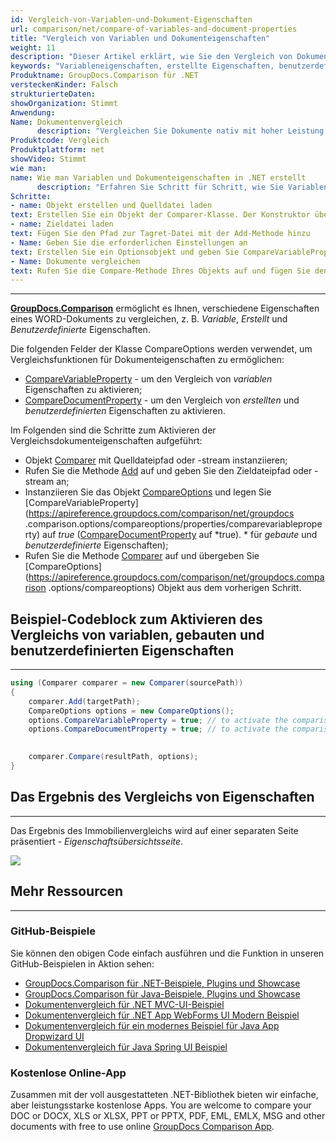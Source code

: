 ```yaml
---
id: Vergleich-von-Variablen-und-Dokument-Eigenschaften
url: comparison/net/compare-of-variables-and-document-properties
title: "Vergleich von Variablen und Dokumenteigenschaften"
weight: 11
description: "Dieser Artikel erklärt, wie Sie den Vergleich von Dokumenteigenschaften in GroupDocs.Comparison für .NET aktivieren."
keywords: "Variableneigenschaften, erstellte Eigenschaften, benutzerdefinierte Eigenschaften, Dokumenteigenschaften vergleichen, CompareVariableProperty, CompareDocumentProperty"
Produktname: GroupDocs.Comparison für .NET
versteckenKinder: Falsch
strukturierteDaten:
showOrganization: Stimmt
Anwendung:
Name: Dokumentenvergleich
      description: "Vergleichen Sie Dokumente nativ mit hoher Leistung unter Verwendung der C#-Sprache und GroupDocs.Comparison für .NET"
Produktcode: Vergleich
Produktplattform: net
showVideo: Stimmt
wie man:
name: Wie man Variablen und Dokumenteigenschaften in .NET erstellt
      description: "Erfahren Sie Schritt für Schritt, wie Sie Variablen und Dokumenteigenschaften in .NET vergleichen"
Schritte:
- name: Objekt erstellen und Quelldatei laden
text: Erstellen Sie ein Objekt der Comparer-Klasse. Der Konstruktor übernimmt den Pfadparameter der Quelldatei. Sie können je nach Ihren Anforderungen einen absoluten oder relativen Dateipfad angeben.
- name: Zieldatei laden
text: Fügen Sie den Pfad zur Tagret-Datei mit der Add-Methode hinzu
- Name: Geben Sie die erforderlichen Einstellungen an
text: Erstellen Sie ein Optionsobjekt und geben Sie CompareVariableProperty und CompareDocumentProperty mit dem Wert true an.
- Name: Dokumente vergleichen
text: Rufen Sie die Compare-Methode Ihres Objekts auf und fügen Sie den resultierenden Dateipfadparameter und das Optionsobjekt ein.
---
```


***

**[GroupDocs.Comparison](https://products.groupdocs.com/comparison/net)** ermöglicht es Ihnen, verschiedene Eigenschaften eines WORD-Dokuments zu vergleichen, z. B. *Variable*, *Erstellt* und *Benutzerdefinierte* Eigenschaften.

Die folgenden Felder der Klasse CompareOptions werden verwendet, um Vergleichsfunktionen für Dokumenteigenschaften zu ermöglichen:

* [CompareVariableProperty](https://apireference.groupdocs.com/comparison/net/groupdocs.comparison.options/compareoptions/properties/comparevariableproperty) - um den Vergleich von *variablen* Eigenschaften zu aktivieren;
* [CompareDocumentProperty](https://apireference.groupdocs.com/comparison/net/groupdocs.comparison.options/compareoptions/properties/comparedocumentproperty) - um den Vergleich von *erstellten* und *benutzerdefinierten* Eigenschaften zu aktivieren.

Im Folgenden sind die Schritte zum Aktivieren der Vergleichsdokumenteigenschaften aufgeführt:

* Objekt [Comparer](https://apireference.groupdocs.com/comparison/net/groupdocs.comparison/comparer) mit Quelldateipfad oder -stream instanziieren;
* Rufen Sie die Methode [Add](https://apireference.groupdocs.com/comparison/net/groupdocs.comparison/comparer/methods/add/index) auf und geben Sie den Zieldateipfad oder -stream an;
* Instanziieren Sie das Objekt [CompareOptions](https://apireference.groupdocs.com/comparison/net/groupdocs.comparison.options/compareoptions) und legen Sie [CompareVariableProperty](https://apireference.groupdocs.com/comparison/net/groupdocs .comparison.options/compareoptions/properties/comparevariableproperty) auf *true* ([CompareDocumentProperty](https://apireference.groupdocs.com/comparison/net/groupdocs.comparison.options/compareoptions/properties/comparedocumentproperty) auf *true). * für *gebaute* und *benutzerdefinierte* Eigenschaften);
* Rufen Sie die Methode [Comparer](https://apireference.groupdocs.com/comparison/net/groupdocs.comparison/comparer) auf und übergeben Sie [CompareOptions](https://apireference.groupdocs.com/comparison/net/groupdocs.comparison .options/compareoptions) Objekt aus dem vorherigen Schritt.

## Beispiel-Codeblock zum Aktivieren des Vergleichs von variablen, gebauten und benutzerdefinierten Eigenschaften

---

```csharp
using (Comparer comparer = new Comparer(sourcePath))
{
    comparer.Add(targetPath);
    CompareOptions options = new CompareOptions();
    options.CompareVariableProperty = true; // to activate the comparison of variable properties
    options.CompareDocumentProperty = true; // to activate the comparison of built and custom properties
     

    comparer.Compare(resultPath, options);
}
```

## Das Ergebnis des Vergleichs von Eigenschaften

---

Das Ergebnis des Immobilienvergleichs wird auf einer separaten Seite präsentiert - *Eigenschaftsübersichtsseite*.

![](/comparison/net/images/properties-summary-page.png)

## Mehr Ressourcen

---

### GitHub-Beispiele
Sie können den obigen Code einfach ausführen und die Funktion in unseren GitHub-Beispielen in Aktion sehen:
* [GroupDocs.Comparison für .NET-Beispiele, Plugins und Showcase](https://github.com/groupdocs-comparison/GroupDocs.Comparison-for-.NET)
* [GroupDocs.Comparison für Java-Beispiele, Plugins und Showcase](https://github.com/groupdocs-comparison/GroupDocs.Comparison-for-Java)
* [Dokumentenvergleich für .NET MVC-UI-Beispiel](https://github.com/groupdocs-comparison/GroupDocs.Comparison-for-.NET-MVC)
* [Dokumentenvergleich für .NET App WebForms UI Modern Beispiel](https://github.com/groupdocs-comparison/GroupDocs.Comparison-for-.NET-WebForms)
* [Dokumentenvergleich für ein modernes Beispiel für Java App Dropwizard UI](https://github.com/groupdocs-comparison/GroupDocs.Comparison-for-Java-Dropwizard)
* [Dokumentenvergleich für Java Spring UI Beispiel](https://github.com/groupdocs-comparison/GroupDocs.Comparison-for-Java-Spring)
    

### Kostenlose Online-App
Zusammen mit der voll ausgestatteten .NET-Bibliothek bieten wir einfache, aber leistungsstarke kostenlose Apps.
You are welcome to compare your DOC or DOCX, XLS or XLSX, PPT or PPTX, PDF, EML, EMLX, MSG and other documents with free to use online [GroupDocs Comparison App](https://products.groupdocs.app/comparison).
